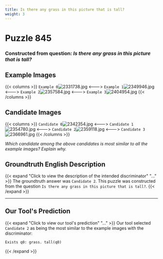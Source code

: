 ```yaml
---
title: Is there any grass in this picture that is tall?
weight: 3
---
```


# Puzzle 845
### Constructed from question: _Is there any grass in this picture that is tall?_


## Example Images
{{< columns >}}
`Example 0`![2331738.jpg](/gqa_images/2331738.jpg)
<--->
`Example 1`![2349946.jpg](/gqa_images/2349946.jpg)
<--->
`Example 2`![2357584.jpg](/gqa_images/2357584.jpg)
<--->
`Example 3`![2404954.jpg](/gqa_images/2404954.jpg)
{{< /columns >}}

## Candidate Images
{{< columns >}}
`Candidate 0`![2342354.jpg](/gqa_images/2342354.jpg)
<--->
`Candidate 1`![2354780.jpg](/gqa_images/2354780.jpg)
<--->
`Candidate 2`![2359118.jpg](/gqa_images/2359118.jpg)
<--->
`Candidate 3`![2366961.jpg](/gqa_images/2366961.jpg)
{{< /columns >}}

*Which candidate among the above candidates is most similar to all the example images? Explain why.*

## Groundtruth English Description

{{< expand "Click to view the description of the intended discriminator" "..." >}}
The groundtruth answer was `Candidate 2`. This puzzle was constructed from the question `Is there any grass in this picture that is tall?`.
{{< /expand >}}

---

## Our Tool's Prediction

{{< expand "Click to view our tool's prediction" "..." >}}
Our tool selected `Candidate 2` as being the most similar to the example images with the discriminator:
```plaintext
Exists q0: grass. tall(q0)
```
{{< /expand >}}
